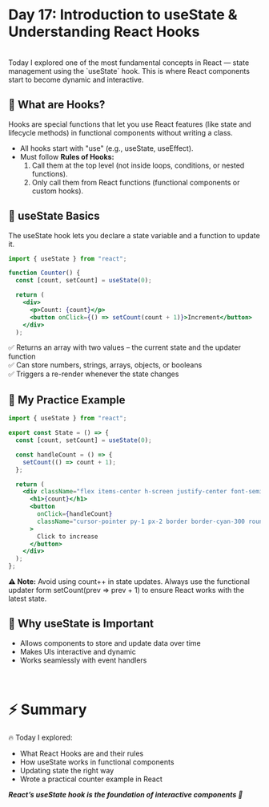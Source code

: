 # Day 17: Introduction to useState & Understanding React Hooks
<br/> 
Today I explored one of the most fundamental concepts in React — 
state management using the `useState` hook. This is where React components start to become dynamic and interactive.

## 🎯 What are Hooks?
Hooks are special functions that let you use React features (like state and lifecycle methods) in functional components without writing a class.
- All hooks start with "use" (e.g., useState, useEffect).
- Must follow **Rules of Hooks:**
  1) Call them at the top level (not inside loops, conditions, or nested functions).
  2) Only call them from React functions (functional components or custom hooks).

## 🎯 useState Basics
The useState hook lets you declare a state variable and a function to update it.

```jsx
import { useState } from "react";

function Counter() {
  const [count, setCount] = useState(0);

  return (
    <div>
      <p>Count: {count}</p>
      <button onClick={() => setCount(count + 1)}>Increment</button>
    </div>
  );
```

✅ Returns an array with two values – the current state and the updater function\
✅ Can store numbers, strings, arrays, objects, or booleans\
✅ Triggers a re-render whenever the state changes

## 🎯 My Practice Example

```jsx
import { useState } from "react";

export const State = () => {
  const [count, setCount] = useState(0);

  const handleCount = () => {
    setCount(() => count + 1);
  };

  return (
    <div className="flex items-center h-screen justify-center font-semibold text-2xl gap-2 flex-col">
      <h1>{count}</h1>
      <button
        onClick={handleCount}
        className="cursor-pointer py-1 px-2 border border-cyan-300 rounded-sm"
      >
        Click to increase
      </button>
    </div>
  );
};
```

**⚠ Note:** Avoid using count++ in state updates. Always use the functional updater form setCount(prev => prev + 1) to ensure React works with the latest state.

## 🎯 Why useState is Important
- Allows components to store and update data over time
- Makes UIs interactive and dynamic
- Works seamlessly with event handlers

<br/>

# ⚡ Summary
🔥 Today I explored:
- What React Hooks are and their rules
- How useState works in functional components
- Updating state the right way
- Wrote a practical counter example in React

***React’s useState hook is the foundation of interactive components 🚀***